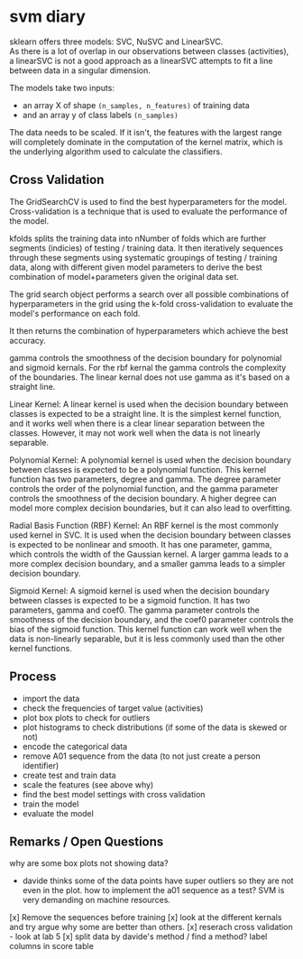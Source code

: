 # svm diary

sklearn offers three models: SVC, NuSVC and LinearSVC.   
As there is a lot of overlap in our observations between classes (activities), 
a linearSVC is not a good approach as a linearSVC attempts to fit a line between data in a singular dimension. 

The models take two inputs: 
- an array X of shape `(n_samples, n_features)` of training data
- and an array y of class labels `(n_samples)` 

The data needs to be scaled. If it isn't, the features with the largest range will completely 
dominate in the computation of the kernel matrix, which is the underlying algorithm used to calculate the 
classifiers.

## Cross Validation 

The GridSearchCV is used to find the best hyperparameters for the model.
Cross-validation is a technique that is used to evaluate the performance of the model. 

kfolds splits the training data into nNumber of folds which are further segments (indicies) of testing / training data. 
It then iteratively sequences through these segments using systematic groupings of testing / training data, along with 
different given model parameters to derive the best combination of model+parameters given the original data set. 

The grid search object performs a search over all possible combinations of hyperparameters in the grid using 
the k-fold cross-validation to evaluate the model's performance on each fold.

It then returns the combination of hyperparameters which achieve the best accuracy.

gamma controls the smoothness of the decision boundary for polynomial and sigmoid kernals. For the rbf kernal 
the gamma controls the complexity of the boundaries. The linear kernal does not use gamma as it's based on 
a straight line. 

Linear Kernel: A linear kernel is used when the decision boundary between classes is expected to be a straight line. 
It is the simplest kernel function, and it works well when there is a clear linear separation between the classes. 
However, it may not work well when the data is not linearly separable.

Polynomial Kernel: A polynomial kernel is used when the decision boundary between classes is expected to be a polynomial function. 
This kernel function has two parameters, degree and gamma. 
The degree parameter controls the order of the polynomial function, and the gamma parameter controls the smoothness of the decision boundary. 
A higher degree can model more complex decision boundaries, but it can also lead to overfitting.

Radial Basis Function (RBF) Kernel: An RBF kernel is the most commonly used kernel in SVC. 
It is used when the decision boundary between classes is expected to be nonlinear and smooth. 
It has one parameter, gamma, which controls the width of the Gaussian kernel. 
A larger gamma leads to a more complex decision boundary, and a smaller gamma leads to a simpler decision boundary.

Sigmoid Kernel: A sigmoid kernel is used when the decision boundary between classes is expected to be a sigmoid function. 
It has two parameters, gamma and coef0. 
The gamma parameter controls the smoothness of the decision boundary, and the coef0 parameter controls the bias of the sigmoid function. 
This kernel function can work well when the data is non-linearly separable, but it is less commonly used than the other kernel functions.

## Process

- import the data
- check the frequencies of target value (activities)
- plot box plots to check for outliers
- plot histograms to check distributions (if some of the data is skewed or not)
- encode the categorical data
- remove A01 sequence from the data (to not just create a person identifier)
- create test and train data 
- scale the features (see above why)
- find the best model settings with cross validation
- train the model
- evaluate the model


## Remarks / Open Questions


why are some box plots not showing data?
- davide thinks some of the data points have super outliers so they are not even in the plot.
how to implement the a01 sequence as a test?
SVM is very demanding on machine resources.

[x] Remove the sequences before training
[x] look at the different kernals and try argue why some are better than others.
[x] reserach cross validation - look at lab 5
[x] split data by davide's method / find a method?
label columns in score table





